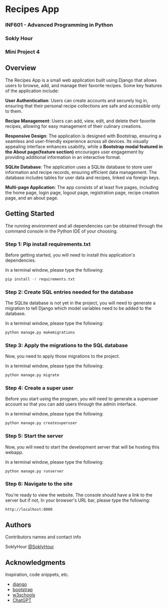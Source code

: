 # Recipes App

### INF601 - Advanced Programming in Python
### Sokly Hour
### Mini Project 4

## Overview
The Recipes App is a small web application built using Django that allows users to browse, add, and manage their favorite recipes. Some key features of the application include:

**User Authentication**: Users can create accounts and securely log in, ensuring that their personal recipe collections are safe and accessible only to them.

**Recipe Management**: Users can add, view, edit, and delete their favorite recipes, allowing for easy management of their culinary creations.

**Responsive Design**: The application is designed with Bootstrap, ensuring a seamless and user-friendly experience across all devices. Its visually appealing interface enhances usability, while a **Bootstrap modal featured in the About page(feature section)** encourages user engagement by providing additional information in an interactive format.

**SQLite Database**: The application uses a SQLite database to store user information and recipe records, ensuring efficient data management. The database includes tables for user data and recipes, linked via foreign keys.

**Multi-page Application**: The app consists of at least five pages, including the home page, login page, logout page, registration page, recipe creation page, and an about page.

## Getting Started

The running environment and all dependencies can be obtained through the command console in the Python IDE of your choosing.

### Step 1: Pip install requirements.txt
Before getting started, you will need to install this application's dependencies.

In a terminal window, please type the following:
```bash
pip install -r requirements.txt
```
### Step 2: Create SQL entries needed for the database

The SQLite database is not yet in the project, you will need to generate a migration to tell Django which model variables need to be added to the database.

In a terminal window, please type the following:
```bash
python manage.py makemigrations
```

### Step 3: Apply the migrations to the SQL database
Now, you need to apply those migrations to the project.

In a terminal window, please type the following:
```bash
python manage.py migrate 
```

### Step 4: Create a super user
Before you start using the program, you will need to generate a superuser account so that you can add users through the admin interface.

In a terminal window, please type the following:
```bash
python manage.py createsuperuser 
```

### Step 5: Start the server
Now, you will need to start the development server that will be hosting this webapp.

In a terminal window, please type the following:
```bash
python manage.py runserver
```

### Step 6: Navigate to the site
You're ready to view the website. The console should have a link to the server but if not, In your browser's URL bar, please type the following:
```bash
http://localhost:8000
```

## Authors

Contributors names and contact info

SoklyHour
[@SoklyHour](https://www.linkedin.com/in/soklyhour/)


## Acknowledgments
Inspiration, code snippets, etc.
* [django](https://docs.djangoproject.com/en/5.1/intro/)
* [bootstrap](https://getbootstrap.com/)
* [w3schools](https://www.w3schools.com/howto/howto_js_scroll_to_top.asp)
* [ChatGPT](https://chatgpt.com/share/67256041-c970-8005-8e82-1dabdec008b8)
